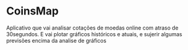 # CoinsMap
 Aplicativo que vai analisar cotações de moedas online com atraso de 30segundos. E vai plotar gráficos históricos e atuais, e sujerir algumas previsões encima da analise de gráficos

